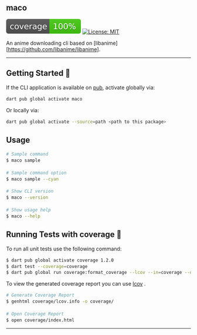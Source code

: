 ## maco

![coverage][coverage_badge]
[![License: MIT][license_badge]][license_link]

An anime downloading cli based on [libanime][https://github.com/libanime/libanime].

---

## Getting Started 🚀

If the CLI application is available on [pub](https://pub.dev), activate globally via:

```sh
dart pub global activate maco
```

Or locally via:

```sh
dart pub global activate --source=path <path to this package>
```

## Usage

```sh
# Sample command
$ maco sample

# Sample command option
$ maco sample --cyan

# Show CLI version
$ maco --version

# Show usage help
$ maco --help
```

## Running Tests with coverage 🧪

To run all unit tests use the following command:

```sh
$ dart pub global activate coverage 1.2.0
$ dart test --coverage=coverage
$ dart pub global run coverage:format_coverage --lcov --in=coverage --out=coverage/lcov.info
```

To view the generated coverage report you can use [lcov](https://github.com/linux-test-project/lcov)
.

```sh
# Generate Coverage Report
$ genhtml coverage/lcov.info -o coverage/

# Open Coverage Report
$ open coverage/index.html
```

---

[coverage_badge]: coverage_badge.svg
[license_badge]: https://img.shields.io/badge/license-MIT-blue.svg
[license_link]: https://opensource.org/licenses/MIT